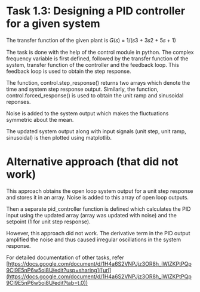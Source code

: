 # Task 1.3: Designing a PID controller for a given system
The transfer function of the given plant is 
𝐺(𝑠) = 1/(𝑠3 + 3𝑠2 + 5𝑠 + 1)

The task is done with the help of the control module in python. The complex frequency variable is first defined, followed by the transfer function of the system, transfer function of the controller and the feedback loop. This feedback loop is used to obtain the step response. 

The function, control.step_response() returns two arrays which denote the time and system step response output. Similarly, the function, control.forced_response() is used to obtain the unit ramp and sinusoidal reponses.

Noise is added to the system output which makes the fluctuations symmetric about the mean.

The updated system output along with input signals (unit step, unit ramp, sinusoidal) is then plotted using matplotlib.

# Alternative approach (that did not work)
This approach obtains the open loop system output for a unit step response and stores it in an array. Noise is added to this array of open loop outputs. 

Then a separate pid_controller function is defined which calculates the PID input using the updated array (array was updated with noise) and the setpoint (1 for unit step response).

However, this approach did not work. The derivative term in the PID output amplified the noise and thus caused irregular oscillations in the system response.

For detailed documentation of other tasks, refer [https://docs.google.com/document/d/1H4a6S2VNPJjz3OR8h_iWlZKPtPQp9CI9E5nP6w5oi8U/edit?usp=sharing]([url](https://docs.google.com/document/d/1H4a6S2VNPJjz3OR8h_iWlZKPtPQp9CI9E5nP6w5oi8U/edit?tab=t.0))
